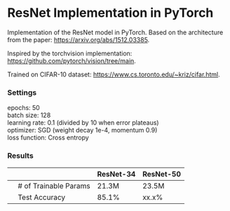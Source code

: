 # ResNet Implementation in PyTorch
Implementation of the ResNet model in PyTorch. Based on the architecture from the paper: https://arxiv.org/abs/1512.03385.  

Inspired by the torchvision implementation: https://github.com/pytorch/vision/tree/main.

Trained on CIFAR-10 dataset: https://www.cs.toronto.edu/~kriz/cifar.html.

### Settings
epochs: 50  
batch size: 128  
learning rate: 0.1 (divided by 10 when error plateaus)  
optimizer: SGD (weight decay 1e-4, momentum 0.9)  
loss function: Cross entropy

### Results
|   |         | ResNet-34 |  ResNet-50 |
|---|------------------------|----------------|--------------------------|
|   | # of Trainable Params  | 21.3M | 23.5M |
|   | Test Accuracy | 85.1% | xx.x% |
